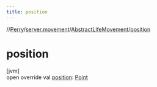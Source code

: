 ```yaml
---
title: position
---
```

//[Perry](../../../index.html)/[server.movement](../index.html)/[AbstractLifeMovement](index.html)/[position](position.html)



# position



[jvm]\
open override val [position](position.html): [Point](https://docs.oracle.com/javase/8/docs/api/java/awt/Point.html)





